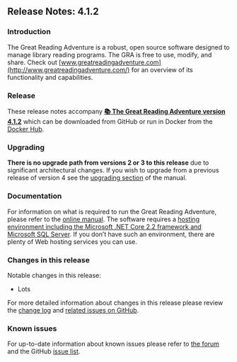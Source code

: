 ## Release Notes: 4.1.2

### Introduction

The Great Reading Adventure is a robust, open source software designed to manage library reading programs. The GRA is free to use, modify, and share. Check out [www.greatreadingadventure.com](http://www.greatreadingadventure.com/) for an overview of its functionality and capabilities.

### Release

These release notes accompany **[:books: The Great Reading Adventure version 4.1.2](https://github.com/MCLD/greatreadingadventure/releases/download/v4.1.2/GreatReadingAdventure-4.1.2.zip)** which can be downloaded from GitHub or run in Docker from the [Docker Hub](https://hub.docker.com/r/mcld/gra).

### Upgrading

**There is no upgrade path from versions 2 or 3 to this release** due to significant architectural changes. If you wish to upgrade from a previous release of version 4 see the [upgrading section](http://manual.greatreadingadventure.com/en/v4.1/installation/upgrading/) of the manual.

### Documentation

For information on what is required to run the Great Reading Adventure, please refer to the [online manual](http://manual.greatreadingadventure.com/en/v4.1/). The software requires a [hosting environment including the Microsoft .NET Core 2.2 framework and Microsoft SQL Server](http://manual.greatreadingadventure.com/en/v4.1/installation/system-requirements/). If you don&rsquo;t have such an environment, there are plenty of Web hosting services you can use.

### Changes in this release

Notable changes in this release:

- Lots

For more detailed information about changes in this release please review the [change log](https://github.com/MCLD/greatreadingadventure/blob/v4.1.2/CHANGELOG.md) and [related issues on GitHub](https://github.com/MCLD/greatreadingadventure/milestone/12?closed=1).

### Known issues

For up-to-date information about known issues please refer to [the forum](http://forum.greatreadingadventure.com/) and the GitHub [issue list](https://github.com/MCLD/greatreadingadventure/issues).
